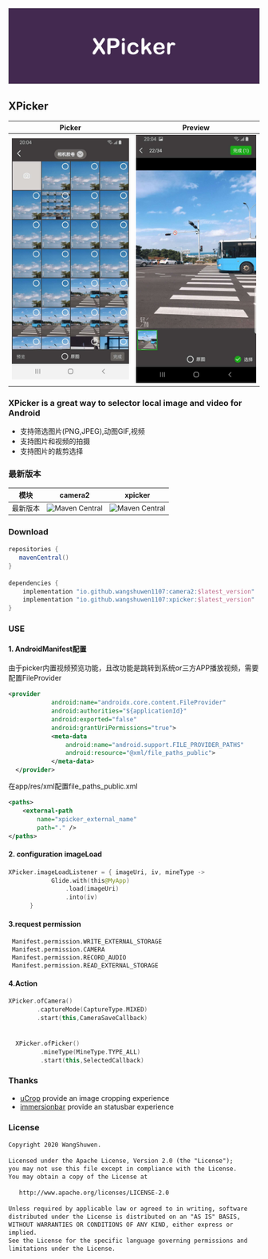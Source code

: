 ![Image](./art/guide.png)

## XPicker


|            Picker             |            Preview            |
| :---------------------------: | :---------------------------: |
| <img src="./art/demo1.jpeg"/> | <img src="./art/demo2.jpeg"/> |


### XPicker is  a great way  to selector local image and video  for Android

- 支持筛选图片(PNG,JPEG),动图GIF,视频
- 支持图片和视频的拍摄
- 支持图片的裁剪选择


### 最新版本

|  模块 | camera2  |  xpicker |
| ------------ | ------------ | ------------|
| 最新版本 |![Maven Central](https://img.shields.io/maven-central/v/io.github.wangshuwen1107/camera2) | ![Maven Central](https://img.shields.io/maven-central/v/io.github.wangshuwen1107/xpicker)|

### Download

```gradle
repositories {
   mavenCentral()
}

dependencies {
    implementation "io.github.wangshuwen1107:camera2:$latest_version"
    implementation "io.github.wangshuwen1107:xpicker:$latest_version"
}
```

### USE

#### 1. AndroidManifest配置

由于picker内置视频预览功能，且改功能是跳转到系统or三方APP播放视频，需要配置FileProvider

```xml
<provider
            android:name="androidx.core.content.FileProvider"
            android:authorities="${applicationId}"
            android:exported="false"
            android:grantUriPermissions="true">
            <meta-data
                android:name="android.support.FILE_PROVIDER_PATHS"
                android:resource="@xml/file_paths_public">
            </meta-data>
  </provider>
```

在app/res/xml配置file_paths_public.xml

```xml
<paths>
    <external-path
        name="xpicker_external_name"
        path="." />
</paths>
```

#### 2. configuration imageLoad

```kotlin
XPicker.imageLoadListener = { imageUri, iv, mineType ->
            Glide.with(this@MyApp)
                .load(imageUri)
                .into(iv)
      }
```

#### 3.request permission

```text
 Manifest.permission.WRITE_EXTERNAL_STORAGE
 Manifest.permission.CAMERA
 Manifest.permission.RECORD_AUDIO
 Manifest.permission.READ_EXTERNAL_STORAGE
```

#### 4.Action

```kotlin
XPicker.ofCamera()
        .captureMode(CaptureType.MIXED)
        .start(this,CameraSaveCallback)


  XPicker.ofPicker()
         .mineType(MineType.TYPE_ALL)
         .start(this,SelectedCallback)
```

### Thanks

- [uCrop](https://github.com/Yalantis/uCrop) provide an  image cropping experience
- [immersionbar](https://github.com/gyf-dev/ImmersionBar) provide an  statusbar experience

### License

```
Copyright 2020 WangShuwen.

Licensed under the Apache License, Version 2.0 (the "License");
you may not use this file except in compliance with the License.
You may obtain a copy of the License at

   http://www.apache.org/licenses/LICENSE-2.0

Unless required by applicable law or agreed to in writing, software
distributed under the License is distributed on an "AS IS" BASIS,
WITHOUT WARRANTIES OR CONDITIONS OF ANY KIND, either express or implied.
See the License for the specific language governing permissions and
limitations under the License.
```